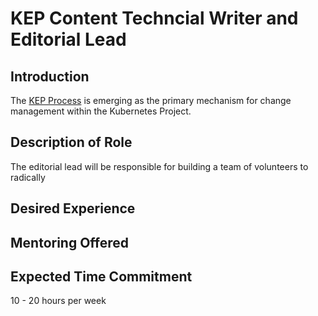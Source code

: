 # KEP Content Techncial Writer and Editorial Lead

## Introduction

The [KEP Process][] is emerging as the primary mechanism for change management within
the Kubernetes Project.

[KEP Process]: https://github.com/kubernetes/enhancements/blob/master/keps/0001-kubernetes-enhancement-proposal-process.md

## Description of Role

The editorial lead will be responsible for building a team of volunteers to radically 

## Desired Experience

## Mentoring Offered

## Expected Time Commitment

10 - 20 hours per week

